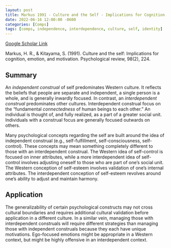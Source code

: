 ```yaml
---
layout: post
title: Markus 1991 - Culture and the Self - Implications for Cognition, Emotion, and Motivation
date: 2022-06-16 12:00:00 -0600
categories: [Comps]
tags: [comps, independence, interdependence, culture, self, identity]
---
```

[Google Scholar Link](https://scholar.google.com/scholar?hl=en&as_sdt=0%2C45&q=Markus+1991+-+Culture+and+the+Self%3A+Implications+for+Cognition%2C+Emotion%2C+and+Motivation&btnG=)

Markus, H. R., & Kitayama, S. (1991). Culture and the self: Implications for cognition, emotion, and motivation. Psychological review, 98(2), 224.

## Summary
An _independent construal_ of self predominates Western culture.  It reflects the beliefs that people are separate and independent, a single person is a whole, and is generally inwardly focused.  In contrast, an _interdependent construal_ predominates other cultures.  Interdependent construal focus on the “fundamental _connectedness_ of human beings to each other.”  An individual is thought of, and fully realized, as a part of a greater social unit.  Individuals with a construal focus are generally focused outwards on others.

Many psychological concepts regarding the self are built around the idea of independent construal (e.g., self-fulfillment, self-consciousness, self-control).  These concepts may mean something completely different to those with an interdependent construal.  The Western idea of self-control is focused on inner attributes, while a more interdependent idea of self-control involves adjusting oneself to those who are part of one’s social unit.  The Western conception of self-esteem involves validation of one’s internal attributes.  The interdependent conception of self-esteem revolves around one’s ability to adjust and maintain harmony.

## Application
The generalizability of certain psychological constructs may not cross cultural boundaries and  requires additional cultural validation before application in a different culture.  In a similar vein, managing those with interdependent construals will require different strategies than managing those with independent construals because they each have unique motivations.  Ego-focused emotions might be appropriate in a Western context, but might be highly offensive in an interdependent context.